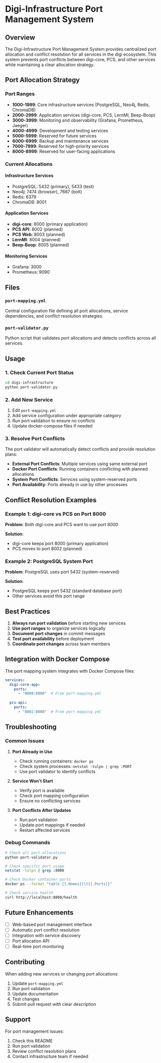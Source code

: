 # Digi-Infrastructure Port Management System

## Overview

The Digi-Infrastructure Port Management System provides centralized port allocation and conflict resolution for all services in the digi ecosystem. This system prevents port conflicts between digi-core, PCS, and other services while maintaining a clear allocation strategy.

## Port Allocation Strategy

### Port Ranges

- **1000-1999**: Core infrastructure services (PostgreSQL, Neo4j, Redis, ChromaDB)
- **2000-2999**: Application services (digi-core, PCS, LernMI, Beep-Boop)
- **3000-3999**: Monitoring and observability (Grafana, Prometheus, Jaeger)
- **4000-4999**: Development and testing services
- **5000-5999**: Reserved for future services
- **6000-6999**: Backup and maintenance services
- **7000-7999**: Reserved for high-priority services
- **8000-8999**: Reserved for user-facing applications

### Current Allocations

#### Infrastructure Services
- PostgreSQL: 5432 (primary), 5433 (test)
- Neo4j: 7474 (browser), 7687 (bolt)
- Redis: 6379
- ChromaDB: 8001

#### Application Services
- **digi-core**: 8000 (primary application)
- **PCS API**: 8002 (planned)
- **PCS Web**: 8003 (planned)
- **LernMI**: 8004 (planned)
- **Beep-Boop**: 8005 (planned)

#### Monitoring Services
- Grafana: 3000
- Prometheus: 9090

## Files

### `port-mapping.yml`
Central configuration file defining all port allocations, service dependencies, and conflict resolution strategies.

### `port-validator.py`
Python script that validates port allocations and detects conflicts across all services.

## Usage

### 1. Check Current Port Status

```bash
cd digi-infrastructure
python port-validator.py
```

### 2. Add New Service

1. Edit `port-mapping.yml`
2. Add service configuration under appropriate category
3. Run port validation to ensure no conflicts
4. Update docker-compose files if needed

### 3. Resolve Port Conflicts

The port validator will automatically detect conflicts and provide resolution plans:

- **External Port Conflicts**: Multiple services using same external port
- **Docker Port Conflicts**: Running containers conflicting with planned allocations
- **System Port Conflicts**: Services using system-reserved ports
- **Port Availability**: Ports already in use by other processes

## Conflict Resolution Examples

### Example 1: digi-core vs PCS on Port 8000

**Problem**: Both digi-core and PCS want to use port 8000

**Solution**: 
- digi-core keeps port 8000 (primary application)
- PCS moves to port 8002 (planned)

### Example 2: PostgreSQL System Port

**Problem**: PostgreSQL uses port 5432 (system-reserved)

**Solution**: 
- PostgreSQL keeps port 5432 (standard database port)
- Other services avoid this port range

## Best Practices

1. **Always run port validation** before starting new services
2. **Use port ranges** to organize services logically
3. **Document port changes** in commit messages
4. **Test port availability** before deployment
5. **Coordinate port changes** across team members

## Integration with Docker Compose

The port mapping system integrates with Docker Compose files:

```yaml
services:
  digi-core-app:
    ports:
      - "8000:8000"  # From port-mapping.yml
      
  pcs-api:
    ports:
      - "8002:8000"  # From port-mapping.yml
```

## Troubleshooting

### Common Issues

1. **Port Already in Use**
   - Check running containers: `docker ps`
   - Check system processes: `netstat -tulpn | grep :PORT`
   - Use port validator to identify conflicts

2. **Service Won't Start**
   - Verify port is available
   - Check port mapping configuration
   - Ensure no conflicting services

3. **Port Conflicts After Updates**
   - Run port validation
   - Update port mappings if needed
   - Restart affected services

### Debug Commands

```bash
# Check all port allocations
python port-validator.py

# Check specific port usage
netstat -tulpn | grep :8000

# Check Docker container ports
docker ps --format "table {{.Names}}\t{{.Ports}}"

# Check service health
curl http://localhost:8000/health
```

## Future Enhancements

- [ ] Web-based port management interface
- [ ] Automatic port conflict resolution
- [ ] Integration with service discovery
- [ ] Port allocation API
- [ ] Real-time port monitoring

## Contributing

When adding new services or changing port allocations:

1. Update `port-mapping.yml`
2. Run port validation
3. Update documentation
4. Test changes
5. Submit pull request with clear description

## Support

For port management issues:

1. Check this README
2. Run port validation
3. Review conflict resolution plans
4. Contact infrastructure team if needed
